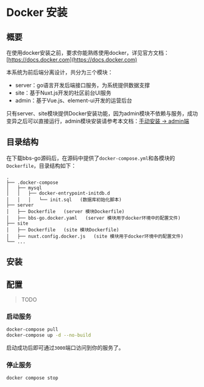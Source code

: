 # Docker 安装

## 概要

在使用docker安装之前，要求你能熟练使用docker，详见官方文档：[https://docs.docker.com](https://docs.docker.com)

本系统为前后端分离设计，共分为三个模块：

- server：go语言开发后端接口服务，为系统提供数据支撑
- site：基于Nuxt.js开发的社区前台UI服务
- admin：基于Vue.js、element-ui开发的运营后台

只有server、site模块提供Docker安装功能，因为admin模块不依赖与服务，成功变异之后可以直接运行，admin模块安装请参考本文档：[手动安装 -> admin端](/installation/manual.html#admin)

## 目录结构

在下载bbs-go源码后，在源码中提供了`docker-compose.yml`和各模块的`Dockerfile`，目录结构如下：

```text
.
├── .docker-compose
│   ├── mysql
│   │   ├── docker-entrypoint-initdb.d
│   │   │   └── init.sql   (数据库初始化脚本)
├── server
│   ├── Dockerfile   (server 模块Dockerfile)
│   ├── bbs-go.docker.yaml   (server 模块用于docker环境中的配置文件)
├── site
│   ├── Dockerfile   (site 模块Dockerfile)
│   ├── nuxt.config.docker.js   (site 模块用于docker环境中的配置文件)
└── ...
```

## 安装

## 配置

> TODO


<!--
### 构建镜像

docker服务成功安装且启动后，在项目根目录执行以下命令构建镜像：

> 构建时，请保证你的网速良好，因为会下载各种依赖

```bash
docker compose build
```
-->

### 启动服务

```bash
docker-compose pull
docker-compose up -d --no-build
```

启动成功后即可通过`3000`端口访问到你的服务了。

### 停止服务

```bash
docker compose stop
```
